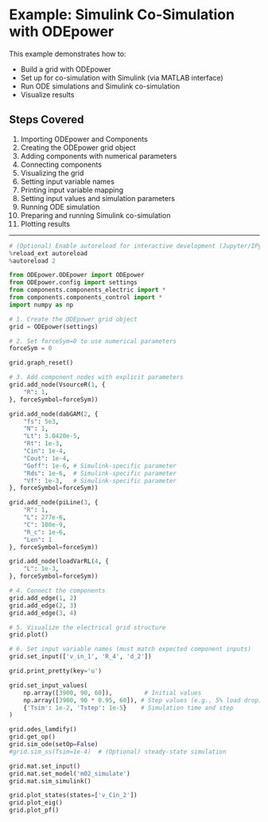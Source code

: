 # Example: Simulink Co-Simulation with ODEpower

This example demonstrates how to:
- Build a grid with ODEpower
- Set up for co-simulation with Simulink (via MATLAB interface)
- Run ODE simulations and Simulink co-simulation
- Visualize results

## Steps Covered

1. Importing ODEpower and Components
2. Creating the ODEpower grid object
3. Adding components with numerical parameters
4. Connecting components
5. Visualizing the grid
6. Setting input variable names
7. Printing input variable mapping
8. Setting input values and simulation parameters
9. Running ODE simulation
10. Preparing and running Simulink co-simulation
11. Plotting results

---

```python
# (Optional) Enable autoreload for interactive development (Jupyter/IPython)
%reload_ext autoreload
%autoreload 2

from ODEpower.ODEpower import ODEpower
from ODEpower.config import settings
from components.components_electric import *
from components.components_control import *
import numpy as np

# 1. Create the ODEpower grid object
grid = ODEpower(settings)

# 2. Set forceSym=0 to use numerical parameters
forceSym = 0

grid.graph_reset()

# 3. Add component nodes with explicit parameters
grid.add_node(VsourceR(1, {
    "R": 1,
}, forceSymbol=forceSym))

grid.add_node(dabGAM(2, {
    "fs": 5e3,
    "N": 1,
    "Lt": 3.0420e-5,
    "Rt": 1e-3,
    "Cin": 1e-4,
    "Cout": 1e-4,
    "Goff": 1e-6, # Simulink-specific parameter
    "Rds": 1e-6,  # Simulink-specific parameter
    "Vf": 1e-3,   # Simulink-specific parameter
}, forceSymbol=forceSym))

grid.add_node(piLine(3, {
    "R": 1,
    "L": 277e-6,
    "C": 100e-9,
    "R_c": 1e-6,
    "Len": 1
}, forceSymbol=forceSym))

grid.add_node(loadVarRL(4, {
    "L": 1e-3,
}, forceSymbol=forceSym))

# 4. Connect the components
grid.add_edge(1, 2)
grid.add_edge(2, 3)
grid.add_edge(3, 4)

# 5. Visualize the electrical grid structure
grid.plot()

# 6. Set input variable names (must match expected component inputs)
grid.set_input(['v_in_1', 'R_4', 'd_2'])

grid.print_pretty(key='u')

grid.set_input_values(
    np.array([3900, 90, 60]),         # Initial values
    np.array([3900, 90 * 0.95, 60]), # Step values (e.g., 5% load drop)
    {'Tsim': 1e-2, 'Tstep': 1e-5}    # Simulation time and step
)

grid.odes_lamdify()
grid.get_op()
grid.sim_ode(setOp=False)
#grid.sim_ss(Tsim=1e-4)  # (Optional) steady-state simulation

grid.mat.set_input()
grid.mat.set_model('m02_simulate')
grid.mat.sim_simulink()

grid.plot_states(states=['v_Cin_2'])
grid.plot_eig()
grid.plot_pf()
```

